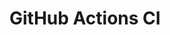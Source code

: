 # GitHub Actions CI

























































































































































































































































































































































































































































































































































































































































































































































































































































































































































































































































































































































































































































































































































































































































































































































































































































































































































































































































































































































































































































































































































































































































































































































































































































































































































































































































































































































































































































































































































































































































































































































































































































































































































































































































































































































































































































































































































































































